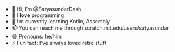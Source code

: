 - 👋 Hi, I’m @SatyasundarDash
- 👀 I **love** programming
- 🌱 I’m currently learning Kotlin, Assembly
- 📫 You can reach me through scratch.mit.edu/users/satyasundar
- 😄 Pronouns: he/him
- ⚡ Fun fact: I've always loved retro stuff

